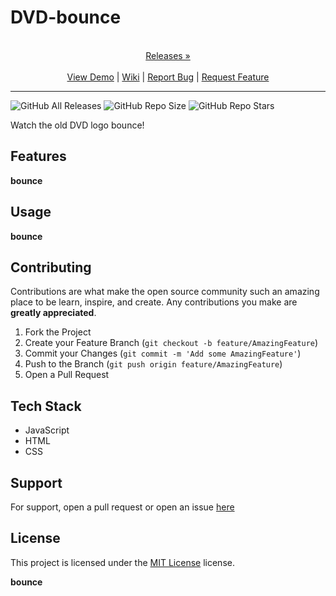 
# DVD-bounce

<p align="center">
  <p align="center">
    <br />
    <a href="https://github.com/ScorchChamp/DVD-bounce/releases/">Releases &#187;</a>
    <br />
    <br />
    <a href="https://github.com/ScorchChamp/DVD-bounce">View Demo</a> |
    <a href="https://github.com/ScorchChamp/DVD-bounce/wiki">Wiki</a> |
    <a href="https://github.com/ScorchChamp/DVD-bounce/issues">Report Bug</a> |
    <a href="https://github.com/ScorchChamp/DVD-bounce/issues">Request Feature</a>
  </p>
</p>


-------------
![GitHub All Releases](https://img.shields.io/github/downloads/ScorchChamp/DVD-bounce/total?style=for-the-badge)
![GitHub Repo Size](https://img.shields.io/github/repo-size/ScorchChamp/DVD-bounce?style=for-the-badge)
![GitHub Repo Stars](https://img.shields.io/github/stars/ScorchChamp/DVD-bounce?style=for-the-badge)



Watch the old DVD logo bounce!

## Features

**bounce**

## Usage

**bounce**

## Contributing

Contributions are what make the open source community such an amazing place to be learn, inspire, and create. Any contributions you make are **greatly appreciated**.

1. Fork the Project
2. Create your Feature Branch (`git checkout -b feature/AmazingFeature`)
3. Commit your Changes (`git commit -m 'Add some AmazingFeature'`)
4. Push to the Branch (`git push origin feature/AmazingFeature`)
5. Open a Pull Request


## Tech Stack

 - JavaScript
 - HTML
 - CSS

## Support

For support, open a pull request or open an issue [here](https://github.com/ScorchChamp/DVD-bounce/issues/new)

## License

This project is licensed under the <a href="https://api.github.com/licenses/mit}">MIT License</a> license.
        
**bounce**